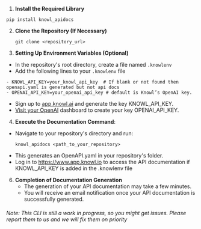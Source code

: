 1. **Install the Required Library**
```
pip install knowl_apidocs
```

2. **Clone the Repository (If Necessary)**

    ```
    git clone <repository_url>
    ```
    
3. **Setting Up Environment Variables (Optional)**
- In the repository's root directory, create a file named `.knowlenv`
- Add the following lines to your `.knowlenv` file
```
- KNOWL_API_KEY=your_knowl_api_key  # If blank or not found then openapi.yaml is generated but not api docs
- OPENAI_API_KEY=your_openai_api_key # default is Knowl’s OpenAI key.
```
- Sign up to [app.knowl.ai](http://app.knowl.ai/) and generate the key KNOWL_API_KEY.
- [Visit your OpenAI](https://platform.openai.com/api-keys) dashboard to create your key  OPENAI_API_KEY.

4. **Execute the Documentation Command**:
- Navigate to your repository's directory and run:    
    ```
    knowl_apidocs <path_to_your_repository>
    ```
- This generates an OpenAPI.yaml in your repository's folder.
- Log in to https://www.app.knowl.io to access the API documentation if KNOWL_API_KEY is added in the .knowlenv file

6. **Completion of Documentation Generation**
    - The generation of your API documentation may take a few minutes.
    - You will receive an email notification once your API documentation is successfully generated.


###### Note: This CLI is still a work in progress, so you might get issues. Please report them to us and we will fix them on priority

